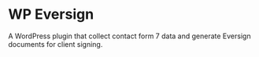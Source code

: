 # WP Eversign
 A WordPress plugin that collect contact form 7 data and generate Eversign documents for client signing.
